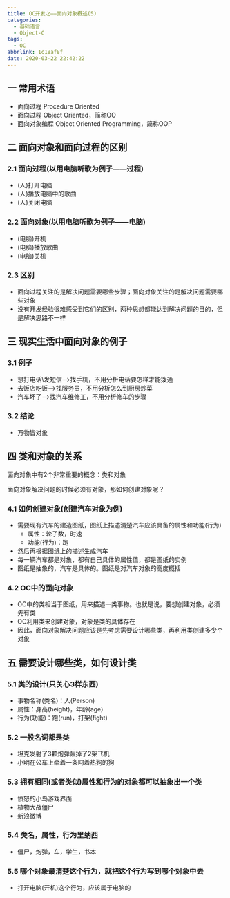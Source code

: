 ```yaml
---
title: OC开发之——面向对象概述(5)
categories:
  - 基础语言
  - Object-C
tags:
  - OC
abbrlink: 1c18af8f
date: 2020-03-22 22:42:22
---
```

## 一 常用术语

* 面向过程 Procedure Oriented
* 面向过程 Object Oriented，简称OO
* 面向对象编程 Object Oriented Programming，简称OOP

<!--more-->

## 二 面向对象和面向过程的区别

### 2.1 面向过程(以用电脑听歌为例子——过程)

* (人)打开电脑
* (人)播放电脑中的歌曲
* (人)关闭电脑

### 2.2 面向对象(以用电脑听歌为例子——电脑)

* (电脑)开机
* (电脑)播放歌曲
* (电脑)关机

### 2.3 区别

* 面向过程关注的是解决问题需要哪些步骤；面向对象关注的是解决问题需要哪些对象
* 没有开发经验很难感受到它们的区别，两种思想都能达到解决问题的目的，但是解决思路不一样

## 三 现实生活中面向对象的例子
### 3.1 例子
* 想打电话\发短信——>找手机，不用分析电话要怎样才能拨通
* 去饭店吃饭——>找服务员，不用分析怎么到厨房炒菜
* 汽车坏了——>找汽车维修工，不用分析修车的步骤

### 3.2 结论

* 万物皆对象

## 四 类和对象的关系

面向对象中有2个非常重要的概念：类和对象  

面向对象解决问题的时候必须有对象，那如何创建对象呢？

### 4.1 如何创建对象(创建汽车对象为例)

* 需要现有汽车的建造图纸，图纸上描述清楚汽车应该具备的属性和功能(行为)
  - 属性：轮子数，时速
  - 功能(行为)：跑
* 然后再根据图纸上的描述生成汽车
* 每一辆汽车都是对象，都有自己具体的属性值，都是图纸的实例
* 图纸是抽象的，汽车是具体的。图纸是对汽车对象的高度概括

### 4.2 OC中的面向对象

* OC中的类相当于图纸，用来描述一类事物。也就是说，要想创建对象，必须先有类
* OC利用类来创建对象，对象是类的具体存在
* 因此，面向对象解决问题应该是先考虑需要设计哪些类，再利用类创建多少个对象

## 五 需要设计哪些类，如何设计类

### 5.1 类的设计(只关心3样东西)

* 事物名称(类名)：人(Person)
* 属性：身高(height)，年龄(age)
* 行为(功能)：跑(run)，打架(fight)

### 5.2 一般名词都是类

* 坦克发射了3颗炮弹轰掉了2架飞机
* 小明在公车上牵着一条叼着热狗的狗

### 5.3 拥有相同(或者类似)属性和行为的对象都可以抽象出一个类

* 愤怒的小鸟游戏界面
* 植物大战僵尸
* 新浪微博

### 5.4 类名，属性，行为里纳西

* 僵尸，炮弹，车，学生，书本

### 5.5 哪个对象最清楚这个行为，就把这个行为写到哪个对象中去

* 打开电脑(开机)这个行为，应该属于电脑的